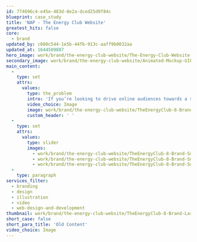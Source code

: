 ```yaml
---
id: 774696c4-e45e-483d-8e2a-dced25d9f84c
blueprint: case_study
title: 'NAP - The Energy Club Website'
greatest_hits: false
core:
  - brand
updated_by: c080c544-1e5b-44fb-913c-aaff9b0032aa
updated_at: 1644509887
hero_image: work/brand/the-energy-club-website/The-Energy-Club-Website-Animation.gif
secondary_image: work/brand/the-energy-club-website/Animated-Mockup-GIF-2.gif
main_content:
  -
    type: set
    attrs:
      values:
        type: the_problem
        intro: 'If you’re looking to drive online audiences towards a specific product or service, a landing page is just the ticket. Inspired Energy’s sub-brand, The Energy Club, approached us to develop a page to promote their mobile app, where business owners can track and manage their energy use. Against the backdrop of Inspired’s midnight blue, the punchy gradient really sets The Energy Club’s branding apart. But what really brings this one to life is the animated header, which is the kind of unexpected extras you can expect us to suggest when you work with us.'
        video_choice: Image
        image: work/brand/the-energy-club-website/TheEnergyClub-8-Brand-Large-927x522-1.jpg
        custom_header: ' '
  -
    type: set
    attrs:
      values:
        type: slider
        images:
          - work/brand/the-energy-club-website/TheEnergyClub-8-Brand-Small-740x416.25-1.jpg
          - work/brand/the-energy-club-website/TheEnergyClub-8-Brand-Small-740x416.25-4.jpg
          - work/brand/the-energy-club-website/TheEnergyClub-8-Brand-Small-740x416.25-3.jpg
  -
    type: paragraph
services_filter:
  - branding
  - design
  - illustration
  - video
  - web-design-and-development
thumbnail: work/brand/the-energy-club-website/TheEnergyClub-8-Brand-Large-927x522-2.jpg
short_case: false
short_para_title: 'Old Content'
video_choice: Image
---
```

